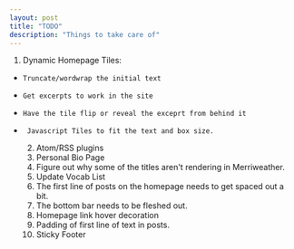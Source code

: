```yaml
---
layout: post
title: "TODO"
description: "Things to take care of"
---
```


  1. 	Dynamic Homepage Tiles:
+     Truncate/wordwrap the initial text
+     Get excerpts to work in the site
+     Have the tile flip or reveal the exceprt from behind it
+      Javascript Tiles to fit the text and box size. 

  2.   Atom/RSS plugins
  3.   Personal Bio Page
  4.  Figure out why some of the titles aren't rendering in Merriweather.
  5.   Update Vocab List
  6.   The first line of posts on the homepage needs to get spaced out a bit. 
  7.   The bottom bar needs to be fleshed out. 
  8.   Homepage link hover decoration
  9.   Padding of first line of text in posts. 
  10.  Sticky Footer
  
      